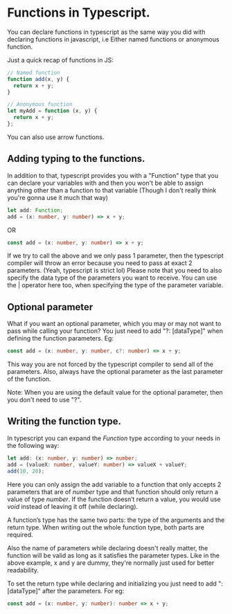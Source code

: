 # Functions in Typescript.

You can declare functions in typescript as the same way you did with declaring functions in javascript, i.e Either named functions or anonymous function.

Just a quick recap of functions in JS:

```ts
// Named function
function add(x, y) {
  return x + y;
}

// Anonymous function
let myAdd = function (x, y) {
  return x + y;
};
```

You can also use arrow functions.

## Adding typing to the functions.

In addition to that, typescript provides you with a "Function" type that you can declare your variables with and then you won't be able to assign anything other than a function to that variable (Though I don't really think you're gonna use it much that way)

```ts
let add: Function;
add = (x: number, y: number) => x + y;
```

OR

```ts
const add = (x: number, y: number) => x + y;
```

If we try to call the above and we only pass 1 parameter, then the typescript compiler will throw an error because you need to pass at exact 2 parameters. (Yeah, typescript is strict lol)
Please note that you need to also specify the data type of the parameters you want to receive.
You can use the | operator here too, when specifying the type of the parameter variable.

## Optional parameter

What if you want an optional parameter, which you may or may not want to pass while calling your function? You just need to add "?: [dataType]" when defining the function parameters. Eg:

```ts
const add = (x: number, y: number, c?: number) => x + y;
```

This way you are not forced by the typescript compiler to send all of the parameters. Also, always have the optional parameter as the last parameter of the function.

Note: When you are using the default value for the optional parameter, then you don't need to use "?".

## Writing the function type.

In typescript you can expand the _Function_ type according to your needs in the following way:

```ts
let add: (x: number, y: number) => number;
add = (valueX: number, valueY: number) => valueX + valueY;
add(10, 20);
```

Here you can only assign the add variable to a function that only accepts 2 parameters that are of _number_ type and that function should only return a value of type _number_.
If the function doesn’t return a value, you would use _void_ instead of leaving it off (while declaring).

A function’s type has the same two parts: the type of the arguments and the return type. When writing out the whole function type, both parts are required.

Also the name of parameters while declaring doesn't really matter, the function will be valid as long as it satisfies the parameter types. Like in the above example, x and y are dummy, they're normally just used for better readability.

To set the return type while declaring and initializing you just need to add ": [dataType]" after the parameters. For eg:

```ts
const add = (x: number, y: number): number => x + y;
```
